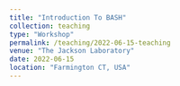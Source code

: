```yaml
---
title: "Introduction To BASH"
collection: teaching
type: "Workshop"
permalink: /teaching/2022-06-15-teaching
venue: "The Jackson Laboratory"
date: 2022-06-15
location: "Farmington CT, USA"
---
```

